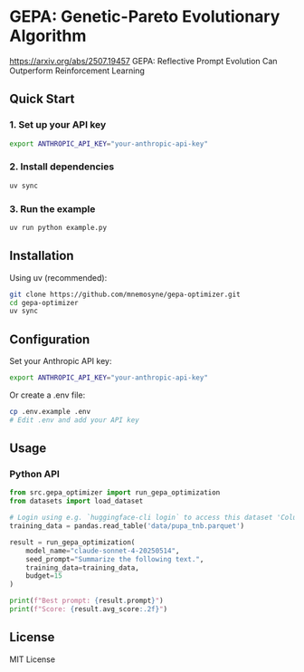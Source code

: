# GEPA: Genetic-Pareto Evolutionary Algorithm
https://arxiv.org/abs/2507.19457
GEPA: Reflective Prompt Evolution Can Outperform Reinforcement Learning


## Quick Start

### 1. Set up your API key

```bash
export ANTHROPIC_API_KEY="your-anthropic-api-key"
```

### 2. Install dependencies

```bash
uv sync
```

### 3. Run the example

```bash
uv run python example.py
```


## Installation

Using uv (recommended):

```bash
git clone https://github.com/mnemosyne/gepa-optimizer.git
cd gepa-optimizer
uv sync
```

## Configuration

Set your Anthropic API key:

```bash
export ANTHROPIC_API_KEY="your-anthropic-api-key"
```

Or create a .env file:

```bash
cp .env.example .env
# Edit .env and add your API key
```

## Usage

### Python API

```python
from src.gepa_optimizer import run_gepa_optimization
from datasets import load_dataset

# Login using e.g. `huggingface-cli login` to access this dataset 'Columbia-NLP/PUPA'
training_data = pandas.read_table('data/pupa_tnb.parquet')

result = run_gepa_optimization(
    model_name="claude-sonnet-4-20250514",
    seed_prompt="Summarize the following text.",
    training_data=training_data,
    budget=15
)

print(f"Best prompt: {result.prompt}")
print(f"Score: {result.avg_score:.2f}")
```

## License

MIT License